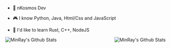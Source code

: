 - 🎈 nKosmos Dev

- 🎮 I know Python, Java, Html/Css and JavaScript

- 🎉 I'd like to learn Rust, C++, NodeJS

<img align="left" alt="MinRay's Github Stats" src="https://github-readme-stats.vercel.app/api/top-langs/?username=minraydev&show_icons=true&theme=radical" />
<img align="right" alt="MinRay's Github Stats" src="https://github-readme-stats.vercel.app/api?username=minraydev&show_icons=true&hide_border=true&theme=radical" />
